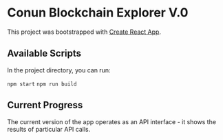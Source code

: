# Conun Blockchain Explorer V.0

This project was bootstrapped with [Create React App](https://github.com/facebook/create-react-app).

## Available Scripts

In the project directory, you can run:

`npm start`
`npm run build`

## Current Progress

The current version of the app operates as an API interface - it shows the results of particular API calls.
